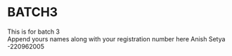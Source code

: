 # BATCH3
This is for batch 3  
Append yours names along with your registration number here
Anish Setya -220962005
